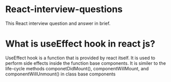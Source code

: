 # React-interview-questions
This React interview question and answer in brief.
# What is useEffect hook in react js?
UseEffect hook is a function that is provided by react itself. It is used to perform side effects inside the function base components.
It is similer to the life-cycle methods componetDidMount(), componentWillMount, and componentWillUnmount() in class base components
